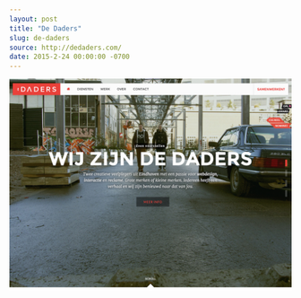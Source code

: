 ```yaml
---
layout: post
title: "De Daders"
slug: de-daders
source: http://dedaders.com/
date: 2015-2-24 00:00:00 -0700
---
```


<img src="/screenshots/de-daders.jpg">
